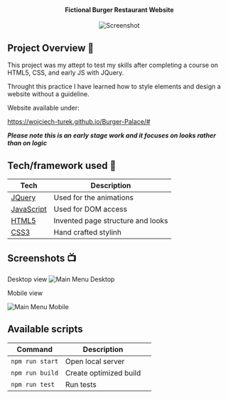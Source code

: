 <h1 align="center">
<br>

</h1>

<h4 align="center">Fictional Burger Restaurant Website</h4>

<p align="center">
  <a >
    <img src="https://i.ibb.co/6BdQNpk/burgerpalacelogo.jpg"
         alt="Screenshot">
  </a>
</p>

## Project Overview 🎉

This project was my attept to test my skills after completing a course on HTML5, CSS, and early JS with JQuery.

Throught this practice I have learned how to style elements and design a website without a guideline.

Website available under:

https://wojciech-turek.github.io/Burger-Palace/#

***Please note this is an early stage work and it focuses on looks rather than on logic***

## Tech/framework used 🔧

| Tech              | Description                                                                             |
| -----------------  | -------------------------------------------------------------------------------------- |
| [JQuery](X)        | Used for the animations                                                                |
| [JavaScript](X)    | Used for DOM access                                                                    |
| [HTML5](X)         | Invented page structure and looks                                                      |
| [CSS3](X)          | Hand crafted stylinh                                                                   |

## Screenshots 📺

Desktop view
<img src="https://i.ibb.co/WkcyXyP/burgerpalaceweb.jpg"  alt="Main Menu Desktop">

Mobile view

<img src="https://i.ibb.co/yNryFQC/burgerpalacemob.jpg"  alt="Main Menu Mobile">


## Available scripts

| Command         | Description            |     |
| --------------- | ---------------------- | --- |
| `npm run start` | Open local server      |     |
| `npm run build` | Create optimized build |     |
| `npm run test`  | Run tests              |     |
